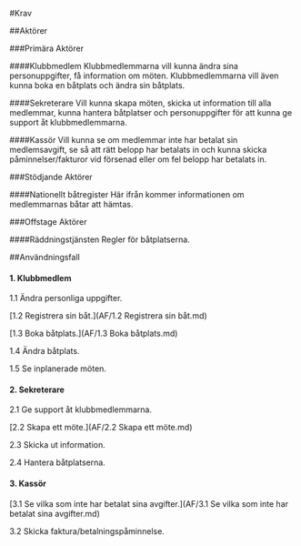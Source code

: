 #Krav

##Aktörer

###Primära Aktörer

####Klubbmedlem
Klubbmedlemmarna vill kunna ändra sina personuppgifter, få information om möten. Klubbmedlemmarna vill även kunna boka en båtplats och ändra sin båtplats. 

####Sekreterare
Vill kunna skapa möten, skicka ut information till alla medlemmar, kunna hantera båtplatser och personuppgifter för att kunna ge support åt klubbmedlemmarna.

####Kassör
Vill kunna se om medlemmar inte har betalat sin medlemsavgift, se så att rätt belopp har betalats in och kunna skicka påminnelser/fakturor vid försenad eller om fel belopp har betalats in.

###Stödjande Aktörer

####Nationellt båtregister
Här ifrån kommer informationen om medlemmarnas båtar att hämtas.

###Offstage Aktörer

####Räddningstjänsten
Regler för båtplatserna.

##Användningsfall

#### 1. Klubbmedlem
1.1 Ändra personliga uppgifter.

[1.2 Registrera sin båt.](AF/1.2 Registrera sin båt.md)

[1.3 Boka båtplats.](AF/1.3 Boka båtplats.md)

1.4 Ändra båtplats.
  
1.5 Se inplanerade möten.

#### 2. Sekreterare
2.1 Ge support åt klubbmedlemmarna.

[2.2 Skapa ett möte.](AF/2.2 Skapa ett möte.md)

2.3 Skicka ut information.

2.4 Hantera båtplatserna.

#### 3. Kassör
[3.1 Se vilka som inte har betalat sina avgifter.](AF/3.1 Se vilka som inte har betalat sina avgifter.md)

3.2 Skicka faktura/betalningspåminnelse.
